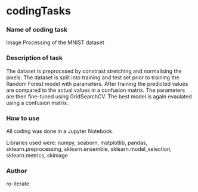 # codingTasks 

### Name of coding task 
Image Processing of the MNIST dataset 

### Description of task 
The dataset is preprocssed by constrast stretching and normalising the pixels. The dataset is split into training and test set prior to training the Random Forest model with parameters. After training the predicted values are compared to the actual values in a confusion matrix. The parameters are then fine-tuned using GridSearchCV. The best model is again evaulated using a confusion matrix.  

### How to use 
All coding was done in a Jupyter Notebook. 

Libraries used were: numpy, seaborn, matplotlib, pandas, sklearn.preprocessing, sklearn.ensemble, sklearn.model_selection, sklearn.metrics, skimage  

### Author 
ro-iterate 
